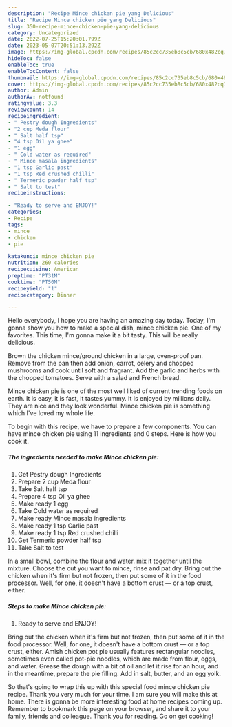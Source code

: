 ```yaml
---
description: "Recipe Mince chicken pie yang Delicious"
title: "Recipe Mince chicken pie yang Delicious"
slug: 350-recipe-mince-chicken-pie-yang-delicious
category: Uncategorized
date: 2022-07-25T15:20:01.799Z
date: 2023-05-07T20:51:13.292Z
image: https://img-global.cpcdn.com/recipes/85c2cc735eb8c5cb/680x482cq70/mince-chicken-pie-recipe-main-photo.jpg
hideToc: false
enableToc: true
enableTocContent: false
thumbnail: https://img-global.cpcdn.com/recipes/85c2cc735eb8c5cb/680x482cq70/mince-chicken-pie-recipe-main-photo.jpg
cover: https://img-global.cpcdn.com/recipes/85c2cc735eb8c5cb/680x482cq70/mince-chicken-pie-recipe-main-photo.jpg
author: Admin
authorAv: notfound
ratingvalue: 3.3
reviewcount: 14
recipeingredient:
- " Pestry dough Ingredients"
- "2 cup Meda flour"
- " Salt half tsp"
- "4 tsp Oil ya ghee"
- "1 egg"
- " Cold water as required"
- " Mince masala ingredients"
- "1 tsp Garlic past"
- "1 tsp Red crushed chilli"
- " Termeric powder half tsp"
- " Salt to test"
recipeinstructions:

- "Ready to serve and ENJOY!"
categories:
- Recipe
tags:
- mince
- chicken
- pie

katakunci: mince chicken pie 
nutrition: 260 calories
recipecuisine: American
preptime: "PT31M"
cooktime: "PT50M"
recipeyield: "1"
recipecategory: Dinner

---
```



Hello everybody, I hope you are having an amazing day today. Today, I'm gonna show you how to make a special dish, mince chicken pie. One of my favorites. This time, I'm gonna make it a bit tasty. This will be really delicious.

Brown the chicken mince/ground chicken in a large, oven-proof pan. Remove from the pan then add onion, carrot, celery and chopped mushrooms and cook until soft and fragrant. Add the garlic and herbs with the chopped tomatoes. Serve with a salad and French bread.

Mince chicken pie is one of the most well liked of current trending foods on earth. It is easy, it is fast, it tastes yummy. It is enjoyed by millions daily. They are nice and they look wonderful. Mince chicken pie is something which I've loved my whole life.


To begin with this recipe, we have to prepare a few components. You can have mince chicken pie using 11 ingredients and 0 steps. Here is how you cook it.

<!--inarticleads1-->

##### The ingredients needed to make Mince chicken pie:

1. Get  Pestry dough Ingredients
1. Prepare 2 cup Meda flour
1. Take  Salt half tsp
1. Prepare 4 tsp Oil ya ghee
1. Make ready 1 egg
1. Take  Cold water as required
1. Make ready  Mince masala ingredients
1. Make ready 1 tsp Garlic past
1. Make ready 1 tsp Red crushed chilli
1. Get  Termeric powder half tsp
1. Take  Salt to test


In a small bowl, combine the flour and water. mix it together until the mixture. Choose the cut you want to mince, rinse and pat dry. Bring out the chicken when it&#39;s firm but not frozen, then put some of it in the food processor. Well, for one, it doesn&#39;t have a bottom crust — or a top crust, either. 

<!--inarticleads2-->

##### Steps to make Mince chicken pie:


1. Ready to serve and ENJOY!

Bring out the chicken when it&#39;s firm but not frozen, then put some of it in the food processor. Well, for one, it doesn&#39;t have a bottom crust — or a top crust, either. Amish chicken pot pie usually features rectangular noodles, sometimes even called pot-pie noodles, which are made from flour, eggs, and water. Grease the dough with a bit of oil and let it rise for an hour, and in the meantime, prepare the pie filling. Add in salt, butter, and an egg yolk. 

So that's going to wrap this up with this special food mince chicken pie recipe. Thank you very much for your time. I am sure you will make this at home. There is gonna be more interesting food at home recipes coming up. Remember to bookmark this page on your browser, and share it to your family, friends and colleague. Thank you for reading. Go on get cooking!
